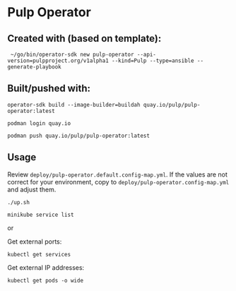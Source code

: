 # Pulp Operator

## Created with (based on template):
` ~/go/bin/operator-sdk new pulp-operator --api-version=pulpproject.org/v1alpha1 --kind=Pulp --type=ansible --generate-playbook`

## Built/pushed with:
`operator-sdk build --image-builder=buildah quay.io/pulp/pulp-operator:latest`

`podman login quay.io`

`podman push quay.io/pulp/pulp-operator:latest`

## Usage

Review `deploy/pulp-operator.default.config-map.yml`. If the values are not correct for your environment, copy to `deploy/pulp-operator.config-map.yml` and adjust them.

`./up.sh`

`minikube service list`

or

Get external ports:

`kubectl get services`

Get external IP addresses:

`kubectl get pods -o wide`
